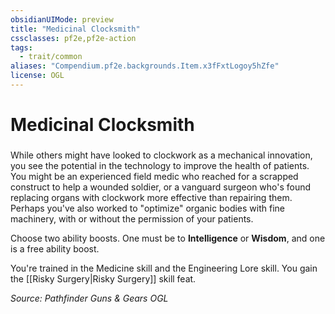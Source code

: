 ```yaml
---
obsidianUIMode: preview
title: "Medicinal Clocksmith"
cssclasses: pf2e,pf2e-action
tags:
  - trait/common
aliases: "Compendium.pf2e.backgrounds.Item.x3fFxtLogoy5hZfe"
license: OGL
---
```

# Medicinal Clocksmith

### 






While others might have looked to clockwork as a mechanical innovation, you see the potential in the technology to improve the health of patients. You might be an experienced field medic who reached for a scrapped construct to help a wounded soldier, or a vanguard surgeon who's found replacing organs with clockwork more effective than repairing them. Perhaps you've also worked to "optimize" organic bodies with fine machinery, with or without the permission of your patients.

Choose two ability boosts. One must be to **Intelligence** or **Wisdom**, and one is a free ability boost.

You're trained in the Medicine skill and the Engineering Lore skill. You gain the [[Risky Surgery|Risky Surgery]] skill feat.

*Source: Pathfinder Guns & Gears*
*OGL*